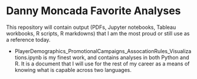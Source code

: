 # Danny Moncada Favorite Analyses

This repository will contain output (PDFs, Jupyter notebooks, Tableau workbooks, R scripts, R markdowns)  that I am the most proud or still use as a reference today.

* PlayerDemographics_PromotionalCampaigns_AssocationRules_Visualizations.ipynb is my finest work, and contains analyses in both Python and R.  It is a document that I will use for the rest of my career as a means of knowing what is capable across two languages.